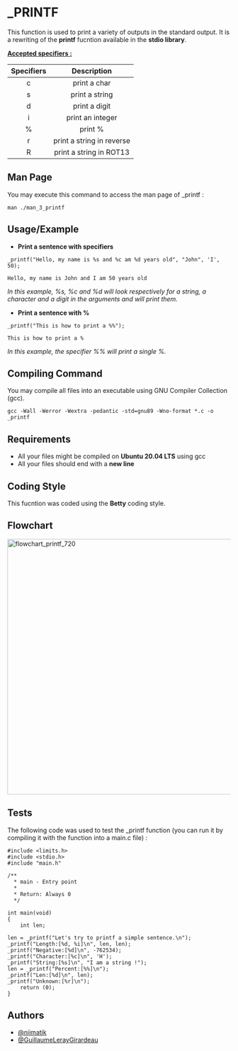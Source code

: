 
# _PRINTF

This function is used to print a variety of outputs in the standard output.
It is a rewriting of the **printf** fucntion available in the **stdio library**.

<ins>**Accepted specifiers :**</ins>

| Specifiers | Description |
| :---: | :---: |
| c | print a char |
| s | print a string |
| d | print a digit |
| i | print an integer |
| % | print % |
| r | print a string in reverse |
| R | print a string in ROT13 |

## Man Page

You may execute this command to access the man page of _printf :

````
man ./man_3_printf
````

## Usage/Example

- **Print a sentence with specifiers**
```
_printf("Hello, my name is %s and %c am %d years old", "John", 'I', 50);

Hello, my name is John and I am 50 years old
```
*In this example, %s, %c and %d will look respectively for a string, a character and a digit in the arguments and will print them.*

- **Print a sentence with %**

````
_printf("This is how to print a %%");

This is how to print a %
````
*In this example, the specifier %% will print a single %.*

## Compiling Command

You may compile all files into an executable using GNU Compiler Collection (gcc).

```
gcc -Wall -Werror -Wextra -pedantic -std=gnu89 -Wno-format *.c -o _printf
```
## Requirements

- All your files might be compiled on **Ubuntu 20.04 LTS** using gcc
- All your files should end with a **new line**

## Coding Style

This fucntion was coded using the **Betty** coding style.

## Flowchart

<img width="719" height="575" alt="flowchart_printf_720" src="https://github.com/user-attachments/assets/685cb9b8-b2c1-4855-be64-40d948f74db0" />


## Tests

The following code was used to test the _printf function (you can run it by compiling it with the function into a main.c file) :

````
#include <limits.h>
#include <stdio.h>
#include "main.h"

/**
  * main - Entry point
  *
  * Return: Always 0
  */

int main(void)
{
    int len;

len = _printf("Let's try to printf a simple sentence.\n");
_printf("Length:[%d, %i]\n", len, len);
_printf("Negative:[%d]\n", -762534);
_printf("Character:[%c]\n", 'H');
_printf("String:[%s]\n", "I am a string !");
len = _printf("Percent:[%%]\n");
_printf("Len:[%d]\n", len);
_printf("Unknown:[%r]\n");
    return (0);
}
````


## Authors

- [@niimatik](https://github.com/niimatik)
- [@GuillaumeLerayGirardeau](https://github.com/GuillaumeLerayGirardeau)

